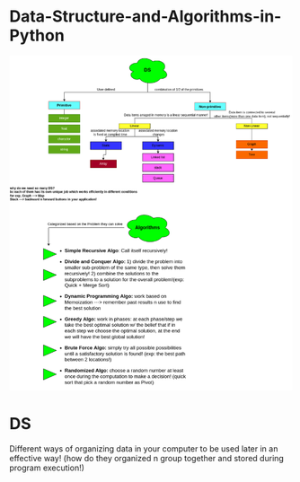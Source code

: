 # Data-Structure-and-Algorithms-in-Python
<img src="./img/DS.drawio.png"/>

# DS
Different ways of organizing data in your computer to be used later in an effective way! (how do they organized n group together and stored during program execution!)
